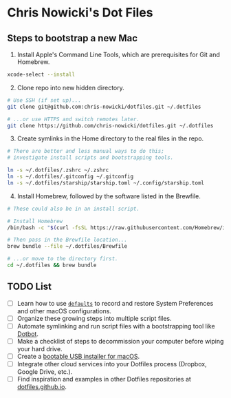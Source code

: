# Chris Nowicki's Dot Files

## Steps to bootstrap a new Mac

1. Install Apple's Command Line Tools, which are prerequisites for Git and Homebrew.

```zsh
xcode-select --install
```

2. Clone repo into new hidden directory.

```zsh
# Use SSH (if set up)...
git clone git@github.com:chris-nowicki/dotfiles.git ~/.dotfiles

# ...or use HTTPS and switch remotes later.
git clone https://github.com/chris-nowicki/dotfiles.git ~/.dotfiles
```

3. Create symlinks in the Home directory to the real files in the repo.

```zsh
# There are better and less manual ways to do this;
# investigate install scripts and bootstrapping tools.

ln -s ~/.dotfiles/.zshrc ~/.zshrc
ln -s ~/.dotfiles/.gitconfig ~/.gitconfig
ln -s ~/.dotfiles/starship/starship.toml ~/.config/starship.toml
```

4. Install Homebrew, followed by the software listed in the Brewfile.

```zsh
# These could also be in an install script.

# Install Homebrew
/bin/bash -c "$(curl -fsSL https://raw.githubusercontent.com/Homebrew/install/HEAD/install.sh)"

# Then pass in the Brewfile location...
brew bundle --file ~/.dotfiles/Brewfile

# ...or move to the directory first.
cd ~/.dotfiles && brew bundle
```

## TODO List

- [ ] Learn how to use [`defaults`](https://macos-defaults.com/#%F0%9F%99%8B-what-s-a-defaults-command) to record and restore System Preferences and other macOS configurations.
- [ ] Organize these growing steps into multiple script files.
- [ ] Automate symlinking and run script files with a bootstrapping tool like [Dotbot](https://github.com/anishathalye/dotbot).
- [ ] Make a checklist of steps to decommission your computer before wiping your hard drive.
- [ ] Create a [bootable USB installer for macOS](https://support.apple.com/en-us/HT201372).
- [ ] Integrate other cloud services into your Dotfiles process (Dropbox, Google Drive, etc.).
- [ ] Find inspiration and examples in other Dotfiles repositories at [dotfiles.github.io](https://dotfiles.github.io/).
